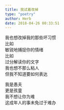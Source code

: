```yaml
---  
title: 我试着改掉  
type: "poetry"  
author: Herb  
date: 2018-04-26 00:33:51  
---  
```

我也想改掉我的那些坏习惯  
比如  
敏锐地捕捉你的情绪  
比如  
过分解读你的文字  
我也想不那么粘人  
但我不知道要如何表达  

我是愚夫  
更是孩童  
我不想让你为难  
这成年人的事未免过于难办